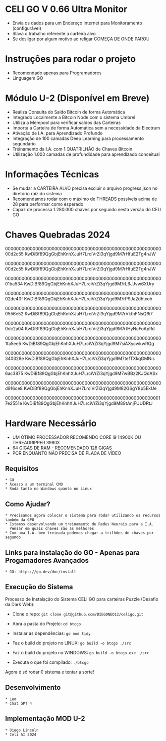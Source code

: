 # CELI GO V 0.66 Ultra Monitor
   * Envia os dados para um Endereço Internet para Monitoramento (configurável)
   * Slava o trabalho referente a carteira alvo
   * Se desligar por algum motivo ao religar COMEÇA DE ONDE PAROU

# Instruções para rodar o projeto
   * Recomendado apenas para Programadores
   * Linguagem GO

# Módulo U-2 (Disponível em Breve)
   * Realiza Consulta do Saldo Bitcoin de forma Automática
   * Integrado Localmente a Bitcoin Node com o sistema Umbrel
   * Utiliza a Mempool para verificar saldos das Carteiras
   * Importa a Carteira de forma Automática sem a necessidade da Electrum
   * Ativação de I.A. para Aprendizado Profundo
   * Integração de 100 camadas Deep Learning para processamento segundário
   * Treinamento da I.A. com 1 QUATRILHÃO de Chaves Bitcoin
   * Utilização 1.000 camadas de profundidade para aprendizado conceitual

# Informações Técnicas
   * Se mudar a CARTEIRA ALVO precisa excluir o arquivo progress.json no diretório raiz do sistema
   * Recomendamos rodar com o máximo de THREADS possíveis acima de 28 para performar como esperado
   * Capaz de processa 1.280.000 chaves por segundo nesta versão do CELI GO

# Chaves Quebradas 2024
00000000000000000000000000000000000000000000000000000000000d2c55
KwDiBf89QgGbjEhKnhXJuH7LrciVrZi3qYjgd9M7rHfuE2Tg4nJW

00000000000000000000000000000000000000000000000000000000000d2c55
KwDiBf89QgGbjEhKnhXJuH7LrciVrZi3qYjgd9M7rHfuE2Tg4nJW

00000000000000000000000000000000000000000000000000000000001ba534
KwDiBf89QgGbjEhKnhXJuH7LrciVrZi3qYjgd9M7rL6JJvw6XUry

00000000000000000000000000000000000000000000000000000000002de40f
KwDiBf89QgGbjEhKnhXJuH7LrciVrZi3qYjgd9M7rP9Ja2dhtxoh

0000000000000000000000000000000000000000000000000000000000556e52
KwDiBf89QgGbjEhKnhXJuH7LrciVrZi3qYjgd9M7rVkthFNsQ6i7

0000000000000000000000000000000000000000000000000000000000dc2a04
KwDiBf89QgGbjEhKnhXJuH7LrciVrZi3qYjgd9M7rtHyNcFoApRd

0000000000000000000000000000000000000000000000000000000001fa5ee5
KwDiBf89QgGbjEhKnhXJuH7LrciVrZi3qYjgd9M7siAXycwkwRQg

000000000000000000000000000000000000000000000000000000000340326e
KwDiBf89QgGbjEhKnhXJuH7LrciVrZi3qYjgd9M7tefTXkqGMNis

0000000000000000000000000000000000000000000000000000000006ac3875
KwDiBf89QgGbjEhKnhXJuH7LrciVrZi3qYjgd9M7wBBz2KJQdASx

000000000000000000000000000000000000000000000000000000000d916ce8
KwDiBf89QgGbjEhKnhXJuH7LrciVrZi3qYjgd9M82GSgY8p5EkUe

0000000000000000000000000000000000000000000000000000000017e2551e
KwDiBf89QgGbjEhKnhXJuH7LrciVrZi3qYjgd9M89tAnjFUUDRtJ

# Hardware Necessário
   * UM ÓTIMO PROCESSADOR RECOMENDO CORE I9 14900K OU THREADRIPPER 3990X
   * 64 GIGAS DE RAM - RECOMENDADO 128 GIGAS
   * POR ENQUANTO NÃO PRECISA DE PLACA DE VÍDEO
    
## Requisitos
    * GO
    * Acesso a um terminal CMD
    * Roda tanto no Windows quanto no Linux

## Como Ajudar?
    * Precisamos agora colocar o sistema para rodar utilizando os recursos também da GPU
    * Estamos desenvolvendo um treinamento de Redes Neurais para a I.A.  
      Pensar em quais chaves são as melhores
    * Com uma I.A. bem treinada podemos chegar a trilhões de chaves por segundo

## Links para instalação do GO - Apenas para Progamadores Avançados
    * GO: https://go.dev/doc/install

## Execução do Sistema

Processo de Instalação do Sistema CELI GO para carteiras Puzzle (Desafio da Dark Web):

 * Clone o repo:
  ``` git clone git@github.com/DIEGONEO12/celigo.git ```
 * Abra a pasta do Projeto:
  ``` cd btcgo ```
 * Instalar as dependências:
 ``` go mod tidy ```
 * Faz o build do projeto no LINUX:
 ``` go build -o btcgo ./src ``` 

  * Faz o build do projeto no WINDOWS:
 ``` go build -o btcgo.exe ./src ```

 * Executa o que foi compilado:
 ``` ./btcgo ```

Agora é só rodar 0 sistema e tentar a sorte!
 
## Desenvolvimento
    * Leo
    * Chat GPT 4

## Implementação MOD U-2
    * Diego Lincoln
    * Celi AI 2024
